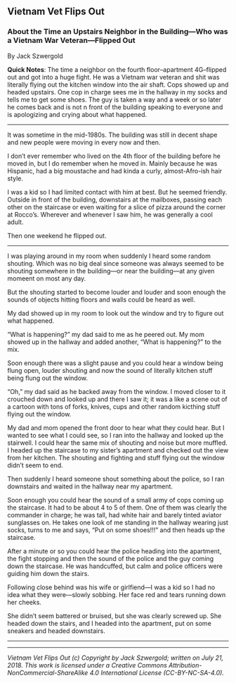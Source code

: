 ## Vietnam Vet Flips Out
### About the Time an Upstairs Neighbor in the Building—Who was a Vietnam War Veteran—Flipped Out

By Jack Szwergold

**Quick Notes**: The time a neighbor on the fourth floor–apartment 4G–flipped out and got into a huge fight. He was a Vietnam war veteran and shit was literally flying out the kitchen window into the air shaft. Cops showed up and headed upstairs. One cop in charge sees me in the hallway in my socks and tells me to get some shoes. The guy is taken a way and a week or so later he comes back and is not n front of the building speaking to everyone and is apologizing and crying about what happened.

***

It was sometime in the mid-1980s. The building was still in decent shape and new people were moving in every now and then.

I don’t ever remember who lived on the 4th floor of the building before he moved in, but I do remember when he moved in. Mainly because he was Hispanic, had a big moustache and had kinda a curly, almost-Afro-ish hair style.

I was a kid so I had limited contact with him at best. But he seemed friendly. Outside in front of the building, downstairs at the mailboxes, passing each other on the staircase or even waiting for a slice of pizza around the corner at Rocco’s. Wherever and whenever I saw him, he was generally a cool adult.

Then one weekend he flipped out.

***

I was playing around in my room when suddenly I heard some random shouting. Which was no big deal since someone was always seemed to be shouting somewhere in the building—or near the building—at any given momeent on most any day.

But the shouting started to become louder and louder and soon enough the sounds of objects hitting floors and walls could be heard as well.

My dad showed up in my room to look out the window and try to figure out what happened.

“What is happening?” my dad said to me as he peered out. My mom showed up in the hallway and added another, “What is happening?” to the mix.

Soon enough there was a slight pause and you could hear a window being flung open, louder shouting and now the sound of literally kitchen stuff being flung out the window.

“Oh,” my dad said as he backed away from the window. I moved closer to it crouched down and looked up and there I saw it; it was a like a scene out of a cartoon with tons of forks, knives, cups and other random kicthing stuff flying out the window.

My dad and mom opened the front door to hear what they could hear. But I wanted to see what I could see, so I ran into the hallway and looked up the stairwell. I could hear the same mix of shouting and noise but more muffled. I headed up the staircase to my sister’s apartment and checked out the view from her kitchen. The shouting and fighting and stuff flying out the window didn’t seem to end.

Then suddenly I heard someone shout something about the police, so I ran downstairs and waited in the hallway near my apartment.

Soon enough you could hear the sound of a small army of cops coming up the staircase. It had to be about 4 to 5 of them. One of them was clearly the commander in charge; he was tall, had white hair and barely tinted aviator sunglasses on. He takes one look of me standing in the hallway wearing just socks, turns to me and says, “Put on some shoes!!!” and then heads up the staircase.

After a minute or so you could hear the police heading into the apartment, the fight stopping and then the sound of the police and the guy coming down the staircase. He was handcuffed, but calm and police officers were guiding him down the stairs.

Following close behind was his wife or girlfiend—I was a kid so I had no idea what they were—slowly sobbing. Her face red and tears running down her cheeks.

She didn’t seem battered or bruised, but she was clearly screwed up. She headed down the stairs, and I headed into the apartment, put on some sneakers and headed downstairs.

***



***

*Vietnam Vet Flips Out (c) Copyright by Jack Szwergold; written on July 21, 2018. This work is licensed under a Creative Commons Attribution-NonCommercial-ShareAlike 4.0 International License (CC-BY-NC-SA-4.0).*